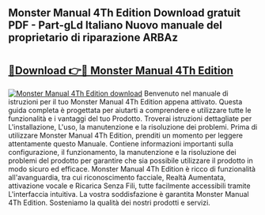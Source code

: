 ## Monster Manual 4Th Edition Download gratuit PDF - Part-gLd Italiano Nuovo manuale del proprietario di riparazione ARBAz

# <h2><a href="http://dff5of.blite.top/?on=Monster+Manual+4Th+Edition">🔗Download 👉🔴 Monster Manual 4Th Edition</a></h2>

[![Monster Manual 4Th Edition download](https://i.imgur.com/lujVjoI.png)](http://dff5of.blite.top/?on=Monster+Manual+4Th+Edition)
Benvenuto nel manuale di istruzioni per il tuo Monster Manual 4Th Edition appena attivato. Questa guida completa è progettata per aiutarti a comprendere e utilizzare tutte le funzionalità e i vantaggi del tuo Prodotto. Troverai istruzioni dettagliate per L'installazione, L'uso, la manutenzione e la risoluzione dei problemi. Prima di utilizzare Monster Manual 4Th Edition, prenditi un momento per leggere attentamente questo Manuale. Contiene informazioni importanti sulla configurazione, il funzionamento, la manutenzione e la risoluzione dei problemi del prodotto per garantire che sia possibile utilizzare il prodotto in modo sicuro ed efficace. Monster Manual 4Th Edition è ricco di funzionalità all'avanguardia, tra cui riconoscimento facciale, Realtà Aumentata, attivazione vocale e Ricarica Senza Fili, tutte facilmente accessibili tramite L'interfaccia intuitiva. La vostra soddisfazione è garantita Monster Manual 4Th Edition. Sosteniamo la qualità dei nostri prodotti e servizi.
